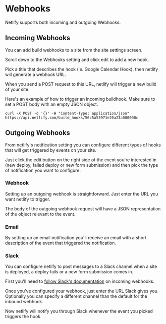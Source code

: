 # Webhooks

Netlify supports both incoming and outgoing Webhooks.

## Incoming Webhooks

You can add build webhooks to a site from the site settings screen.

Scroll down to the Webhooks setting and click edit to add a new hook.

Pick a title that describes the hook (ie. Google Calendar Hook), then netlify will generate a webhook URL.

When you send a POST request to this URL, netlify will trigger a new build of your site.

Here's an example of how to trigger an incoming buildhook. Make sure to set a POST body with an empty JSON object. 

``` shell
curl -X POST -d '{}' -H "Content-Type: application/json" https://api.netlify.com/build_hooks/56c5a53971e20a23a000000c
```

## Outgoing Webhooks

From netlify's notification setting you can configure different types of hooks that will get triggered by events on your site.

Just click the edit button on the right side of the event you're interested in
(new deploy, failed deploy or new form submission) and then pick the type of notification you want to configure.

### Webhook

Setting up an outgoing webhook is straightforward. Just enter the URL you want netlify to trigger.

The body of the outgoing webhook request will have a JSON representation of the object relevant to the event.

### Email

By setting up an email notification you'll receive an email with a short description of the event that triggered the notification.

### Slack

You can configure netlify to post messages to a Slack channel when a site is deployed, a deploy fails or a new form submission comes in.

First you'll need to [follow Slack's documentation](https://api.slack.com/incoming-webhooks) on incoming webhooks.

Once you've configured your webhook, just enter the URL Slack gives you. Optionally you can specify a different channel than the default for the inbound webhook.

Now netlify will notify you through Slack whenever the event you picked triggers the hook.

